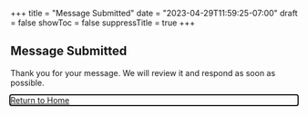 +++
title = "Message Submitted"
date = "2023-04-29T11:59:25-07:00"
draft = false
showToc = false
suppressTitle = true
+++

## Message Submitted

Thank you for your message.   We will review it and respond as soon as possible.

<div class="not-prose flex flex-row gap-2 my-8">
	<div class="grow"></div>
	<a href="/" class="border-2 border-zinc-300 rounded-lg p-2 hover:bg-zinc-300" autofocus>
		<p class="w-48 font-bold text-center">Return to Home</p>
	</a>
	<div class="grow"></div>
</div>

